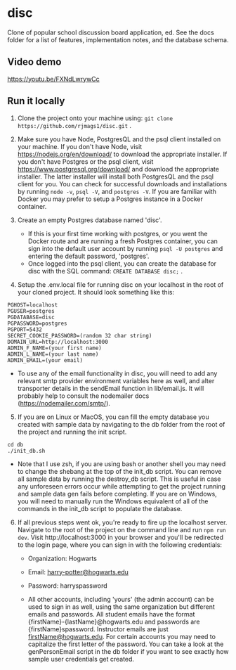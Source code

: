 # disc
Clone of popular school discussion board application, ed. See the
docs folder for a list of features, implementation notes, and the
database schema.



## Video demo
https://youtu.be/FXNdLwrywCc



## Run it locally
1. Clone the project onto your machine using:
```git clone https://github.com/rjmags1/disc.git``` . 



2. Make sure you have Node, PostgresQL and the psql client installed on your 
machine. If you don't have Node, visit https://nodejs.org/en/download/ to download the appropriate installer. If you don't have Postgres or the psql client, visit https://www.postgresql.org/download/ and download the appropriate installer. The latter installer will install both PostgresQL and the psql client for you. You can check for successful downloads and installations by running 
`node -v`, `psql -V`, and `postgres -V`.
If you are familiar with Docker you may prefer to setup a Postgres instance in a Docker container.  



3. Create an empty Postgres database named 'disc'. 
    - If this is your first time working with postgres, or you went the Docker route and are running a fresh Postgres container, you can sign into the default user account by running 
    ```psql -U postgres```
    and entering the default password, 'postgres'. 
    - Once logged into the psql client,
    you can create the database for disc with the SQL command:
    ```CREATE DATABASE disc;``` . 



4. Setup the .env.local file for running disc on your localhost in the root of your cloned project. It should
look something like this:
```
PGHOST=localhost
PGUSER=postgres
PGDATABASE=disc
PGPASSWORD=postgres
PGPORT=5432
SECRET_COOKIE_PASSWORD=(random 32 char string)
DOMAIN_URL=http://localhost:3000
ADMIN_F_NAME=(your first name)
ADMIN_L_NAME=(your last name)
ADMIN_EMAIL=(your email)
```
- To use any of the email functionality in disc, you will need to
add any relevant smtp provider environment variables here as well, and alter
transporter details in the sendEmail function in lib/email.js. It will probably
help to consult the nodemailer docs (https://nodemailer.com/smtp/).  



5. If you are on Linux or MacOS, you can fill the empty database you created
with sample data by navigating to the db folder from the root of the project 
and running the init script.
```
cd db
./init_db.sh
```
- Note that I use zsh, if you are using bash or another shell you may need to 
change the shebang at the top of the init_db script. You can remove all sample
data by running the destroy_db script. This is useful in case any unforeseen
errors occur while attempting to get the project running and sample data gen
fails before completing. If you are on Windows, you will need to manually run the Windows equivalent of
all of the commands in the init_db script to populate the database.  



6. If all previous steps went ok, you're ready to fire up the localhost server. Navigate to the root of the project on the command line and run
```npm run dev```.
Visit http://localhost:3000 in your browser and you'll be redirected to the login
page, where you can sign in with the following credentials:
    - Organization: Hogwarts
    - Email: harry-potter@hogwarts.edu
    - Password: harryspassword

    - All other accounts, including 'yours' (the admin account) can be used to sign in
    as well, using the same organization but different emails and passwords. All student emails have the format {firstName}-{lastName}@hogwarts.edu and passwords
    are {firstName}spassword. Instructor emails are just firstName@hogwarts.edu.
    For certain accounts you may need to capitalize the first letter of the password.
    You can take a look at the genPersonEmail script in the db folder if you want
    to see exactly how sample user credentials get created.